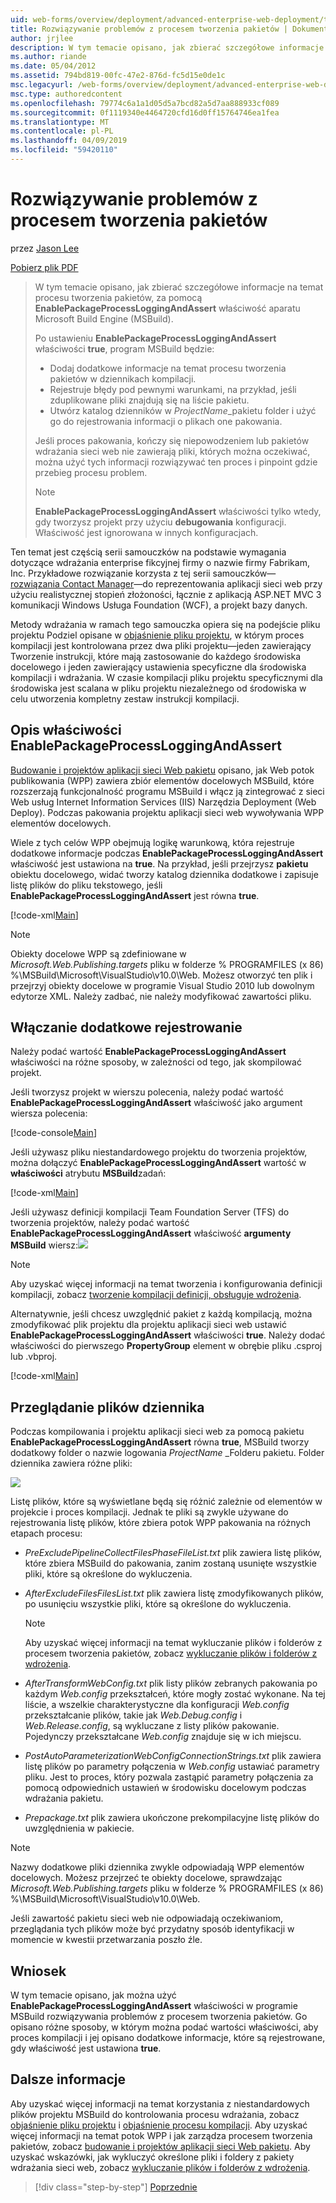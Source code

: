 ```yaml
---
uid: web-forms/overview/deployment/advanced-enterprise-web-deployment/troubleshooting-the-packaging-process
title: Rozwiązywanie problemów z procesem tworzenia pakietów | Dokumentacja firmy Microsoft
author: jrjlee
description: W tym temacie opisano, jak zbierać szczegółowe informacje na temat procesu tworzenia pakietów za pomocą właściwości EnablePackageProcessLoggingAndAssert w M...
ms.author: riande
ms.date: 05/04/2012
ms.assetid: 794bd819-00fc-47e2-876d-fc5d15e0de1c
msc.legacyurl: /web-forms/overview/deployment/advanced-enterprise-web-deployment/troubleshooting-the-packaging-process
msc.type: authoredcontent
ms.openlocfilehash: 79774c6a1a1d05d5a7bcd82a5d7aa888933cf089
ms.sourcegitcommit: 0f1119340e4464720cfd16d0ff15764746ea1fea
ms.translationtype: MT
ms.contentlocale: pl-PL
ms.lasthandoff: 04/09/2019
ms.locfileid: "59420110"
---
```

# <a name="troubleshooting-the-packaging-process"></a>Rozwiązywanie problemów z procesem tworzenia pakietów

przez [Jason Lee](https://github.com/jrjlee)

[Pobierz plik PDF](https://msdnshared.blob.core.windows.net/media/MSDNBlogsFS/prod.evol.blogs.msdn.com/CommunityServer.Blogs.Components.WeblogFiles/00/00/00/63/56/8130.DeployingWebAppsInEnterpriseScenarios.pdf)

> W tym temacie opisano, jak zbierać szczegółowe informacje na temat procesu tworzenia pakietów, za pomocą **EnablePackageProcessLoggingAndAssert** właściwość aparatu Microsoft Build Engine (MSBuild).
> 
> Po ustawieniu **EnablePackageProcessLoggingAndAssert** właściwości **true**, program MSBuild będzie:
> 
> - Dodaj dodatkowe informacje na temat procesu tworzenia pakietów w dziennikach kompilacji.
> - Rejestruje błędy pod pewnymi warunkami, na przykład, jeśli zduplikowane pliki znajdują się na liście pakietu.
> - Utwórz katalog dzienników w *ProjectName*\_pakietu folder i użyć go do rejestrowania informacji o plikach one pakowania.
> 
> Jeśli proces pakowania, kończy się niepowodzeniem lub pakietów wdrażania sieci web nie zawierają pliki, których można oczekiwać, można użyć tych informacji rozwiązywać ten proces i pinpoint gdzie przebieg procesu problem.
> 
> > [!NOTE]
> > **EnablePackageProcessLoggingAndAssert** właściwości tylko wtedy, gdy tworzysz projekt przy użyciu **debugowania** konfiguracji. Właściwość jest ignorowana w innych konfiguracjach.


Ten temat jest częścią serii samouczków na podstawie wymagania dotyczące wdrażania enterprise fikcyjnej firmy o nazwie firmy Fabrikam, Inc. Przykładowe rozwiązanie korzysta z tej serii samouczków&#x2014; [rozwiązania Contact Manager](../web-deployment-in-the-enterprise/the-contact-manager-solution.md)&#x2014;do reprezentowania aplikacji sieci web przy użyciu realistycznej stopień złożoności, łącznie z aplikacją ASP.NET MVC 3 komunikacji Windows Usługa Foundation (WCF), a projekt bazy danych.

Metody wdrażania w ramach tego samouczka opiera się na podejście pliku projektu Podziel opisane w [objaśnienie pliku projektu](../web-deployment-in-the-enterprise/understanding-the-project-file.md), w którym proces kompilacji jest kontrolowana przez dwa pliki projektu&#x2014;jeden zawierający Tworzenie instrukcji, które mają zastosowanie do każdego środowiska docelowego i jeden zawierający ustawienia specyficzne dla środowiska kompilacji i wdrażania. W czasie kompilacji pliku projektu specyficznymi dla środowiska jest scalana w pliku projektu niezależnego od środowiska w celu utworzenia kompletny zestaw instrukcji kompilacji.

## <a name="understanding-the-enablepackageprocessloggingandassert-property"></a>Opis właściwości EnablePackageProcessLoggingAndAssert

[Budowanie i projektów aplikacji sieci Web pakietu](../web-deployment-in-the-enterprise/building-and-packaging-web-application-projects.md) opisano, jak Web potok publikowania (WPP) zawiera zbiór elementów docelowych MSBuild, które rozszerzają funkcjonalność programu MSBuild i włącz ją zintegrować z sieci Web usług Internet Information Services (IIS) Narzędzia Deployment (Web Deploy). Podczas pakowania projektu aplikacji sieci web wywoływania WPP elementów docelowych.

Wiele z tych celów WPP obejmują logikę warunkową, która rejestruje dodatkowe informacje podczas **EnablePackageProcessLoggingAndAssert** właściwość jest ustawiona na **true**. Na przykład, jeśli przejrzysz **pakietu** obiektu docelowego, widać tworzy katalog dziennika dodatkowe i zapisuje listę plików do pliku tekstowego, jeśli **EnablePackageProcessLoggingAndAssert** jest równa **true**.


[!code-xml[Main](troubleshooting-the-packaging-process/samples/sample1.xml)]


> [!NOTE]
> Obiekty docelowe WPP są zdefiniowane w *Microsoft.Web.Publishing.targets* pliku w folderze % PROGRAMFILES (x 86) %\MSBuild\Microsoft\VisualStudio\v10.0\Web. Możesz otworzyć ten plik i przejrzyj obiekty docelowe w programie Visual Studio 2010 lub dowolnym edytorze XML. Należy zadbać, nie należy modyfikować zawartości pliku.


## <a name="enabling-the-additional-logging"></a>Włączanie dodatkowe rejestrowanie

Należy podać wartość **EnablePackageProcessLoggingAndAssert** właściwości na różne sposoby, w zależności od tego, jak skompilować projekt.

Jeśli tworzysz projekt w wierszu polecenia, należy podać wartość **EnablePackageProcessLoggingAndAssert** właściwość jako argument wiersza polecenia:


[!code-console[Main](troubleshooting-the-packaging-process/samples/sample2.cmd)]


Jeśli używasz pliku niestandardowego projektu do tworzenia projektów, można dołączyć **EnablePackageProcessLoggingAndAssert** wartość w **właściwości** atrybutu **MSBuild**zadań:


[!code-xml[Main](troubleshooting-the-packaging-process/samples/sample3.xml)]


Jeśli używasz definicji kompilacji Team Foundation Server (TFS) do tworzenia projektów, należy podać wartość **EnablePackageProcessLoggingAndAssert** właściwość **argumenty MSBuild** wiersz:![](troubleshooting-the-packaging-process/_static/image1.png)

> [!NOTE]
> Aby uzyskać więcej informacji na temat tworzenia i konfigurowania definicji kompilacji, zobacz [tworzenie kompilacji definicji, obsługuje wdrożenia](../configuring-team-foundation-server-for-web-deployment/creating-a-build-definition-that-supports-deployment.md).


Alternatywnie, jeśli chcesz uwzględnić pakiet z każdą kompilacją, można zmodyfikować plik projektu dla projektu aplikacji sieci web ustawić **EnablePackageProcessLoggingAndAssert** właściwości **true**. Należy dodać właściwości do pierwszego **PropertyGroup** element w obrębie pliku .csproj lub .vbproj.


[!code-xml[Main](troubleshooting-the-packaging-process/samples/sample4.xml)]


## <a name="reviewing-the-log-files"></a>Przeglądanie plików dziennika

Podczas kompilowania i projektu aplikacji sieci web za pomocą pakietu **EnablePackageProcessLoggingAndAssert** równa **true**, MSBuild tworzy dodatkowy folder o nazwie logowania *ProjectName* \_Folderu pakietu. Folder dziennika zawiera różne pliki:

![](troubleshooting-the-packaging-process/_static/image2.png)

Listę plików, które są wyświetlane będą się różnić zależnie od elementów w projekcie i proces kompilacji. Jednak te pliki są zwykle używane do rejestrowania listę plików, które zbiera potok WPP pakowania na różnych etapach procesu:

- *PreExcludePipelineCollectFilesPhaseFileList.txt* plik zawiera listę plików, które zbiera MSBuild do pakowania, zanim zostaną usunięte wszystkie pliki, które są określone do wykluczenia.
- *AfterExcludeFilesFilesList.txt* plik zawiera listę zmodyfikowanych plików, po usunięciu wszystkie pliki, które są określone do wykluczenia.

    > [!NOTE]
    > Aby uzyskać więcej informacji na temat wykluczanie plików i folderów z procesem tworzenia pakietów, zobacz [wykluczanie plików i folderów z wdrożenia](excluding-files-and-folders-from-deployment.md).
- *AfterTransformWebConfig.txt* plik listy plików zebranych pakowania po każdym *Web.config* przekształceń, które mogły zostać wykonane. Na tej liście, a wszelkie charakterystyczne dla konfiguracji *Web.config* przekształcanie plików, takie jak *Web.Debug.config* i *Web.Release.config*, są wykluczane z listy plików pakowanie. Pojedynczy przekształcane *Web.config* znajduje się w ich miejscu.
- *PostAutoParameterizationWebConfigConnectionStrings.txt* plik zawiera listę plików po parametry połączenia w *Web.config* ustawiać parametry pliku. Jest to proces, który pozwala zastąpić parametry połączenia za pomocą odpowiednich ustawień w środowisku docelowym podczas wdrażania pakietu.
- *Prepackage.txt* plik zawiera ukończone prekompilacyjne listę plików do uwzględnienia w pakiecie.

> [!NOTE]
> Nazwy dodatkowe pliki dziennika zwykle odpowiadają WPP elementów docelowych. Możesz przejrzeć te obiekty docelowe, sprawdzając *Microsoft.Web.Publishing.targets* pliku w folderze % PROGRAMFILES (x 86) %\MSBuild\Microsoft\VisualStudio\v10.0\Web.


Jeśli zawartość pakietu sieci web nie odpowiadają oczekiwaniom, przeglądania tych plików może być przydatny sposób identyfikacji w momencie w kwestii przetwarzania poszło źle.

## <a name="conclusion"></a>Wniosek

W tym temacie opisano, jak można użyć **EnablePackageProcessLoggingAndAssert** właściwości w programie MSBuild rozwiązywania problemów z procesem tworzenia pakietów. Go opisano różne sposoby, w którym można podać wartości właściwości, aby proces kompilacji i jej opisano dodatkowe informacje, które są rejestrowane, gdy właściwość jest ustawiona **true**.

## <a name="further-reading"></a>Dalsze informacje

Aby uzyskać więcej informacji na temat korzystania z niestandardowych plików projektu MSBuild do kontrolowania procesu wdrażania, zobacz [objaśnienie pliku projektu](../web-deployment-in-the-enterprise/understanding-the-project-file.md) i [objaśnienie procesu kompilacji](../web-deployment-in-the-enterprise/understanding-the-build-process.md). Aby uzyskać więcej informacji na temat potok WPP i jak zarządza procesem tworzenia pakietów, zobacz [budowanie i projektów aplikacji sieci Web pakietu](../web-deployment-in-the-enterprise/building-and-packaging-web-application-projects.md). Aby uzyskać wskazówki, jak wykluczyć określone pliki i foldery z pakiety wdrażania sieci web, zobacz [wykluczanie plików i folderów z wdrożenia](excluding-files-and-folders-from-deployment.md).

> [!div class="step-by-step"]
> [Poprzednie](running-windows-powershell-scripts-from-msbuild-project-files.md)
